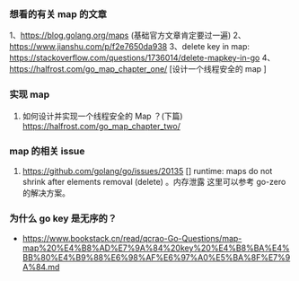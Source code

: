 ### 想看的有关 map 的文章
1、https://blog.golang.org/maps (基础官方文章肯定要过一遍)
2、https://www.jianshu.com/p/f2e7650da938
3、delete key in map: https://stackoverflow.com/questions/1736014/delete-mapkey-in-go
4、https://halfrost.com/go_map_chapter_one/ [设计一个线程安全的 map ]

### 实现 map 
1. 如何设计并实现一个线程安全的 Map ？(下篇)
https://halfrost.com/go_map_chapter_two/

### map 的相关 issue 
1. https://github.com/golang/go/issues/20135 []
runtime: maps do not shrink after elements removal (delete) 。内存泄露
这里可以参考 go-zero 的解决方案。 


### 为什么 go key 是无序的？
- https://www.bookstack.cn/read/qcrao-Go-Questions/map-map%20%E4%B8%AD%E7%9A%84%20key%20%E4%B8%BA%E4%BB%80%E4%B9%88%E6%98%AF%E6%97%A0%E5%BA%8F%E7%9A%84.md


